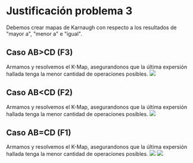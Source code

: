 # Justificación problema 3

Debemos crear mapas de Karnaugh con respecto a los resultados de "mayor a", "menor a" e "igual".

## Caso AB>CD (F3)
Armamos y resolvemos el K-Map, asegurandonos que la última expersión hallada tenga la menor cantidad de operaciones posibles.
![]("problema3/kmap_ABmayorCD.PNG")

## Caso AB<CD (F2)
Armamos y resolvemos el K-Map, asegurandonos que la última expersión hallada tenga la menor cantidad de operaciones posibles.
![]("problema3/kmap_ABmenorCD.PNG")

## Caso AB=CD (F1)
Armamos y resolvemos el K-Map, asegurandonos que la última expersión hallada tenga la menor cantidad de operaciones posibles.
![]("problema3/kmap_ABigualCD.PNG")
![]("https://www.google.com/url?sa=i&url=https%3A%2F%2Feasypdf.com%2Focr-online&psig=AOvVaw2rIAvfA1A849dJpAxR6nQ1&ust=1632258425920000&source=images&cd=vfe&ved=0CAkQjRxqFwoTCJiQs9C6jvMCFQAAAAAdAAAAABAD")

